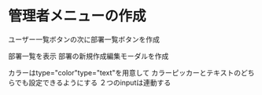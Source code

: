 # 管理者メニューの作成

ユーザー一覧ボタンの次に部署一覧ボタンを作成

部署一覧を表示
部署の新規作成編集モーダルを作成

カラーはtype="color"type="text"を用意して
カラーピッカーとテキストのどちらでも設定できるようにする
２つのinputは連動する